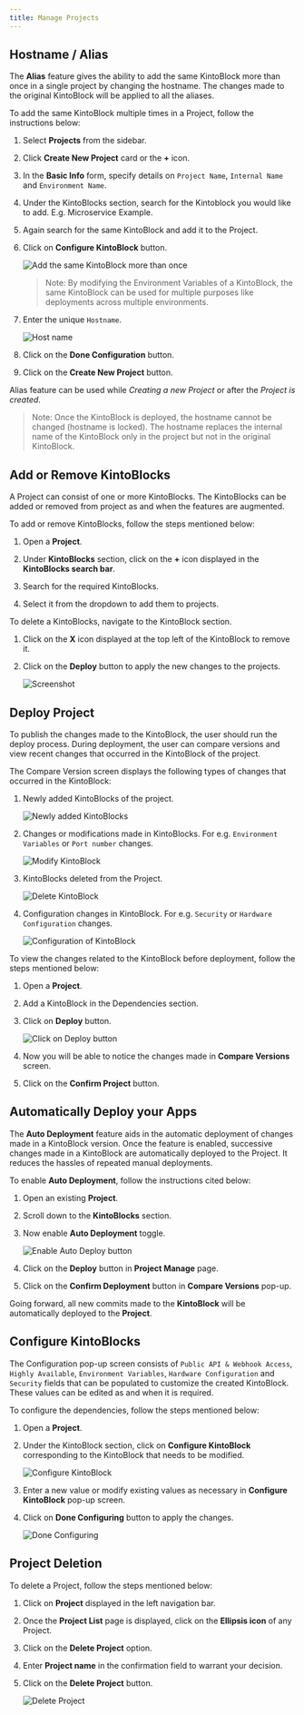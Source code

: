 ```yaml
---
title: Manage Projects
---
```


## Hostname / Alias

The **Alias** feature gives the ability to add the same KintoBlock more than once in a single project by changing the hostname. The changes made to the original KintoBlock will be applied to all the aliases.

To add the same KintoBlock multiple times in a Project, follow the instructions below:

1. Select **Projects** from the sidebar.

2. Click **Create New Project** card or the **+** icon.

3. In the **Basic Info** form, specify details on `Project Name`, `Internal Name` and `Environment Name`.

4. Under the KintoBlocks section, search for the Kintoblock you would like to add. E.g. Microservice Example.

5. Again search for the same KintoBlock and add it to the Project.

6. Click on **Configure KintoBlock** button.
   
   ![Add the same KintoBlock more than once](/docs/assets/add-same-kb.png)
   
   >Note: By modifying the Environment Variables of a KintoBlock, the same KintoBlock can be used for multiple purposes like deployments across multiple environments.
   
7. Enter the unique `Hostname`.

   ![Host name](/docs/assets/host-name.png)
   
8. Click on the **Done Configuration** button.

9. Click on the **Create New Project** button.

Alias feature can be used while _Creating a new Project_ or after the _Project is created_.

> Note: Once the KintoBlock is deployed, the hostname cannot be changed (hostname is locked). The hostname replaces the internal name of the KintoBlock only in the project but not in the original KintoBlock. 

## Add or Remove KintoBlocks

A Project can consist of one or more KintoBlocks. The KintoBlocks can be added or removed from project as and when the features are augmented. 

To add or remove KintoBlocks, follow the steps mentioned below:

1. Open a **Project**.

2. Under **KintoBlocks** section, click on the **+** icon displayed in the **KintoBlocks search bar**.

3. Search for the required KintoBlocks.

4. Select it from the dropdown to add them to projects.


To delete a KintoBlocks, navigate to the KintoBlock section.

1. Click on the **X** icon displayed at the top left of the KintoBlock to remove it.

2. Click on the **Deploy** button to apply the new changes to the projects.

   ![Screenshot](/docs/assets/delete-kb-deployments.png)
   
## Deploy Project

To publish the changes made to the KintoBlock, the user should run the deploy process. During deployment, the user can compare versions and view recent changes that occurred in the KintoBlock of the project.

The Compare Version screen displays the following types of changes that occurred in the KintoBlock:

1. Newly added KintoBlocks of the project.
   
   ![Newly added KintoBlocks](/docs/assets/add-kintoblock.png)
  
2. Changes or modifications made in KintoBlocks. For e.g. `Environment Variables` or `Port number` changes.
   
   ![Modify KintoBlock](/docs/assets/modify-kintoblock.png)
   
3. KintoBlocks deleted from the Project.
   
   ![Delete KintoBlock](/docs/assets/delete-kintoblock.png)
   
4. Configuration changes in KintoBlock. For e.g. `Security` or `Hardware Configuration` changes.
   
   ![Configuration of KintoBlock](/docs/assets/configuration-kintoblock.png)
   
To view the changes related to the KintoBlock before deployment, follow the steps mentioned below:

1. Open a **Project**.

2. Add a KintoBlock in the Dependencies section.

3. Click on **Deploy** button.

   ![Click on Deploy button](/docs/assets/deploy-button.png)
 
4. Now you will be able to notice the changes made in **Compare Versions** screen.

5. Click on the **Confirm Project** button.
 
## Automatically Deploy your Apps

The **Auto Deployment** feature aids in the automatic deployment of changes made in a KintoBlock version. Once the feature is enabled, successive changes made in a KintoBlock are automatically deployed to the Project. It reduces the hassles of repeated manual deployments.

To enable **Auto Deployment**, follow the instructions cited below:

1. Open an existing **Project**.

2. Scroll down to the **KintoBlocks** section.

3. Now enable **Auto Deployment** toggle.

    ![Enable Auto Deploy button](/docs/assets/enable-auto-deploy-button.png)

4. Click on the **Deploy** button in **Project Manage** page.

5. Click on the **Confirm Deployment** button in **Compare Versions** pop-up.

Going forward, all new commits made to the **KintoBlock** will be automatically deployed to the **Project**.

## Configure KintoBlocks

The Configuration pop-up screen consists of `Public API & Webhook Access`, `Highly Available`, `Environment Variables`, `Hardware Configuration` and `Security` fields that can be populated to customize the created KintoBlock. These values can be edited as and when it is required.

To configure the dependencies, follow the steps mentioned below:

1. Open a **Project**.

2. Under the KintoBlock section, click on **Configure KintoBlock** corresponding to the KintoBlock that needs to be modified.

   ![Configure KintoBlock](/docs/assets/configure-kintoblock.png)

3. Enter a new value or modify existing values as necessary in **Configure KintoBlock** pop-up screen.

4. Click on **Done Configuring** button to apply the changes.

   ![Done Configuring](/docs/assets/done-configuring.png)


## Project Deletion

To delete a Project, follow the steps mentioned below:

1. Click on **Project** displayed in the left navigation bar.

2. Once the **Project List** page is displayed, click on the **Ellipsis icon** of any Project.

3. Click on the **Delete Project** option.

4. Enter **Project name** in the confirmation field to warrant your decision.

5. Click on the **Delete Project** button.

    ![Delete Project](/docs/assets/delete-projects.png)
